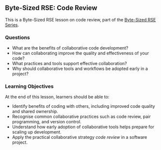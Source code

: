 ## Byte-Sized RSE: Code Review

This is a Byte-Sized RSE lesson on code review, part of the [Byte-Sized RSE Series](https://github.com/carpentries-incubator/byte-sized-rse-overview/tree/main).

### Questions

- What are the benefits of collaborative code development?
- How can collaborating improve the quality and effectiveness of your code?
- What practices and tools support effective collaboration?
- Why should collaborative tools and workflows be adopted early in a project?

### Learning Objectives

At the end of this lesson, learners should be able to:

- Identify benefits of coding with others, including improved code quality and shared ownership.
- Recognise common collaborative practices such as code review, pair programming, and version control.
- Understand how early adoption of collaborative tools helps prepare for scaling up development.
- Apply the practical collaborative strategy *code review* in a software project.
